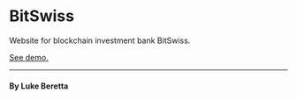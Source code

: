 # BitSwiss
Website for blockchain investment bank BitSwiss.

[See demo.](https://lukeberetta.github.io/bitswiss/)

---

#### By Luke Beretta